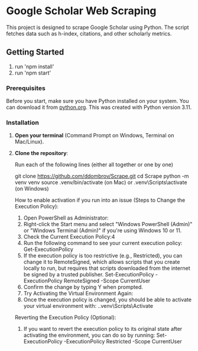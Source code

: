 # Google Scholar Web Scraping

This project is designed to scrape Google Scholar using Python. The script fetches data such as h-index, citations, and other scholarly metrics.

## Getting Started
1. run 'npm install'
2. run 'npm start'

### Prerequisites

Before you start, make sure you have Python installed on your system. You can download it from [python.org](https://www.python.org/downloads/). This was created with Python version 3.11. 

### Installation

1. **Open your terminal** (Command Prompt on Windows, Terminal on Mac/Linux).

2. **Clone the repository**:

   Run each of the following lines (either all together or one by one)

      git clone https://github.com/ddombrov/Scrape.git
      cd Scrape
      python -m venv venv
      source .venv/bin/activate (on Mac) or .venv\Scripts\activate (on Windows) 

   How to enable activation if you run into an issue (Steps to Change the Execution Policy): 
      1. Open PowerShell as Administrator:
      2. Right-click the Start menu and select "Windows PowerShell (Admin)" or "Windows Terminal (Admin)" if you're using Windows 10 or 11.
      3. Check the Current Execution Policy:4
      4. Run the following command to see your current execution policy:
      Get-ExecutionPolicy
      5. If the execution policy is too restrictive (e.g., Restricted), you can change it to RemoteSigned, which allows scripts that you create locally to run, but requires that scripts downloaded from the internet be signed by a trusted publisher.
      Set-ExecutionPolicy -ExecutionPolicy RemoteSigned -Scope CurrentUser
      6. Confirm the change by typing Y when prompted.
      7. Try Activating the Virtual Environment Again:
      8. Once the execution policy is changed, you should be able to activate your virtual environment with:
      .\.venv\Scripts\Activate

   Reverting the Execution Policy (Optional):
   1. If you want to revert the execution policy to its original state after activating the environment, you can do so by running:
   Set-ExecutionPolicy -ExecutionPolicy Restricted -Scope CurrentUser


